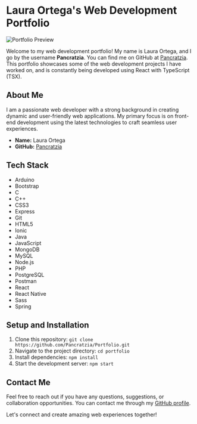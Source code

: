 # Laura Ortega's Web Development Portfolio

![Portfolio Preview](portfolio-preview.png)

Welcome to my web development portfolio! My name is Laura Ortega, and I go by the username **Pancratzia**. You can find me on GitHub at [Pancratzia](https://github.com/Pancratzia). This portfolio showcases some of the web development projects I have worked on, and is constantly being developed using React with TypeScript (TSX).

## About Me

I am a passionate web developer with a strong background in creating dynamic and user-friendly web applications. My primary focus is on front-end development using the latest technologies to craft seamless user experiences.

- **Name:** Laura Ortega
- **GitHub:** [Pancratzia](https://github.com/Pancratzia)

## Tech Stack

- Arduino
- Bootstrap
- C
- C++
- CSS3
- Express
- Git
- HTML5
- Ionic
- Java
- JavaScript
- MongoDB
- MySQL
- Node.js
- PHP
- PostgreSQL
- Postman
- React
- React Native
- Sass
- Spring


## Setup and Installation

1. Clone this repository: `git clone https://github.com/Pancratzia/Portfolio.git`
2. Navigate to the project directory: `cd portfolio`
3. Install dependencies: `npm install`
4. Start the development server: `npm start`

## Contact Me

Feel free to reach out if you have any questions, suggestions, or collaboration opportunities. You can contact me through my [GitHub profile](https://github.com/Pancratzia).

Let's connect and create amazing web experiences together!

